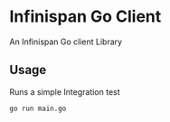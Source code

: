 # Infinispan Go Client

An Infinispan Go client Library 

## Usage 

Runs a simple Integration test 
```
go run main.go
```
